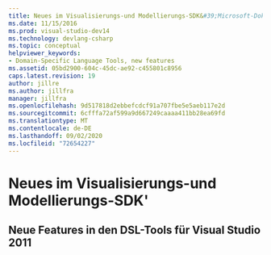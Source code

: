 ```yaml
---
title: Neues im Visualisierungs-und Modellierungs-SDK&#39;Microsoft-Dokumentation
ms.date: 11/15/2016
ms.prod: visual-studio-dev14
ms.technology: devlang-csharp
ms.topic: conceptual
helpviewer_keywords:
- Domain-Specific Language Tools, new features
ms.assetid: 05bd2900-604c-45dc-ae92-c455801c8956
caps.latest.revision: 19
author: jillre
ms.author: jillfra
manager: jillfra
ms.openlocfilehash: 9d517818d2ebbefcdcf91a707fbe5e5aeb117e2d
ms.sourcegitcommit: 6cfffa72af599a9d667249caaaa411bb28ea69fd
ms.translationtype: MT
ms.contentlocale: de-DE
ms.lasthandoff: 09/02/2020
ms.locfileid: "72654227"
---
```

# <a name="what39s-new-in-visualization-and-modeling-sdk"></a>Neues im Visualisierungs-und Modellierungs-SDK&#39;
## <a name="new-features-in-dsl-tools-for-visual-studio-2011"></a>Neue Features in den DSL-Tools für Visual Studio 2011